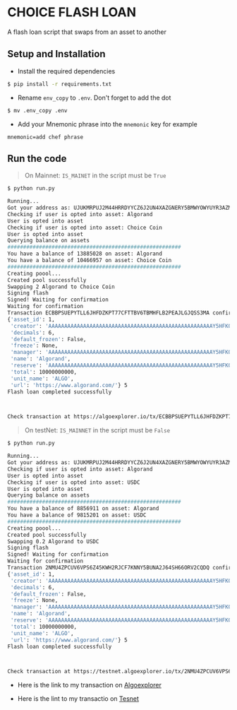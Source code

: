 # CHOICE FLASH LOAN

A flash loan script that swaps from an asset to another

## Setup and Installation

- Install the required dependencies

```sh
$ pip install -r requirements.txt
```

- Rename `env_copy` to `.env`. Don't forget to add the dot

```sh
$ mv .env_copy .env
```

- Add your Mnemonic phrase into the `mnemonic` key
  for example

```
mnemonic=add chef phrase
```

## Run the code

> On Mainnet: `IS_MAINET` in the script must be `True`

```sh
$ python run.py

Running...
Got your address as: UJUKMRPUJ2M44HRRDYYCZ6J2UN4XAZGNERY5BMWYOWYUYR3AZMJ7IQTM24
Checking if user is opted into asset: Algorand
User is opted into asset
Checking if user is opted into asset: Choice Coin
User is opted into asset
Querying balance on assets
#######################################################
You have a balance of 13885028 on asset: Algorand
You have a balance of 10466957 on asset: Choice Coin
#######################################################
Creating poool...
Created pool successfully
Swapping 2 Algorand to Choice Coin
Signing flash
Signed! Waiting for confirmation
Waiting for confirmation
Transaction ECBBPSUEPYTLL6JHFDZKPT77CFTTBV6TBMHFLB2PEAJLGJQSS3MA confirmed in round 20506181.
{'asset_id': 1,
 'creator': 'AAAAAAAAAAAAAAAAAAAAAAAAAAAAAAAAAAAAAAAAAAAAAAAAAAAAY5HFKQ',
 'decimals': 6,
 'default_frozen': False,
 'freeze': None,
 'manager': 'AAAAAAAAAAAAAAAAAAAAAAAAAAAAAAAAAAAAAAAAAAAAAAAAAAAAY5HFKQ',
 'name': 'Algorand',
 'reserve': 'AAAAAAAAAAAAAAAAAAAAAAAAAAAAAAAAAAAAAAAAAAAAAAAAAAAAY5HFKQ',
 'total': 10000000000,
 'unit_name': 'ALGO',
 'url': 'https://www.algorand.com/'} 5
Flash loan completed successfully



Check transaction at https://algoexplorer.io/tx/ECBBPSUEPYTLL6JHFDZKPT77CFTTBV6TBMHFLB2PEAJLGJQSS3MA

```

> On testNet: `IS_MAINNET` in the script must be `False`

```sh
$ python run.py

Running...
Got your address as: UJUKMRPUJ2M44HRRDYYCZ6J2UN4XAZGNERY5BMWYOWYUYR3AZMJ7IQTM24
Checking if user is opted into asset: Algorand
User is opted into asset
Checking if user is opted into asset: USDC
User is opted into asset
Querying balance on assets
#######################################################
You have a balance of 8856911 on asset: Algorand
You have a balance of 9815201 on asset: USDC
#######################################################
Creating poool...
Created pool successfully
Swapping 0.2 Algorand to USDC
Signing flash
Signed! Waiting for confirmation
Waiting for confirmation
Transaction 2NMU4ZPCUV6VPS6Z45KWH2RJCF7KNNY5BUNA2J64SH66ORV2CQDQ confirmed in round 21076463.
{'asset_id': 1,
 'creator': 'AAAAAAAAAAAAAAAAAAAAAAAAAAAAAAAAAAAAAAAAAAAAAAAAAAAAY5HFKQ',
 'decimals': 6,
 'default_frozen': False,
 'freeze': None,
 'manager': 'AAAAAAAAAAAAAAAAAAAAAAAAAAAAAAAAAAAAAAAAAAAAAAAAAAAAY5HFKQ',
 'name': 'Algorand',
 'reserve': 'AAAAAAAAAAAAAAAAAAAAAAAAAAAAAAAAAAAAAAAAAAAAAAAAAAAAY5HFKQ',
 'total': 10000000000,
 'unit_name': 'ALGO',
 'url': 'https://www.algorand.com/'} 5
Flash loan completed successfully



Check transaction at https://testnet.algoexplorer.io/tx/2NMU4ZPCUV6VPS6Z45KWH2RJCF7KNNY5BUNA2J64SH66ORV2CQDQ

```

- Here is the link to my transaction on [Algoexplorer](https://algoexplorer.io/tx/ECBBPSUEPYTLL6JHFDZKPT77CFTTBV6TBMHFLB2PEAJLGJQSS3MA)

- Here is the lint to my transactio on [Tesnet](https://testnet.algoexplorer.io/tx/2NMU4ZPCUV6VPS6Z45KWH2RJCF7KNNY5BUNA2J64SH66ORV2CQDQ)
